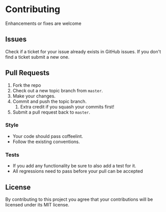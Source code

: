 # Contributing

Enhancements or fixes are welcome

## Issues

Check if a ticket for your issue already exists in GitHub issues. If you don't
find a ticket submit a new one.

## Pull Requests

1.  Fork the repo
2.  Check out a new topic branch from `master`.
3.  Make your changes.
4.  Commit and push the topic branch.
    1.  Extra credit if you squash your commits first!
5.  Submit a pull request back to `master`.

### Style

-   Your code should pass coffeelint.
-   Follow the existing conventions.

### Tests

-   If you add any functionality be sure to also add a test for it.
-   All regressions need to pass before your pull can be accepted

## License

By contributing to this project you agree that your contributions will be
licensed under its MIT license.
